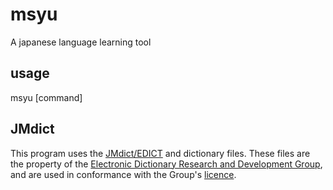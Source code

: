 msyu
====

A japanese language learning tool

## usage
msyu [command]

## JMdict
This program uses the [JMdict/EDICT](http://www.csse.monash.edu.au/~jwb/edict_doc.html) and dictionary files. These files are the property of the [Electronic Dictionary Research and Development Group](http://www.edrdg.org/), and are used in conformance with the Group's [licence](http://www.edrdg.org/edrdg/licence.html). 
